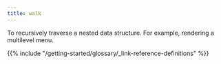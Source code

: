 ```yaml
---
title: walk
---
```


To recursively traverse a nested data structure. For example, rendering a multilevel menu.

{{% include "/getting-started/glossary/_link-reference-definitions" %}}
